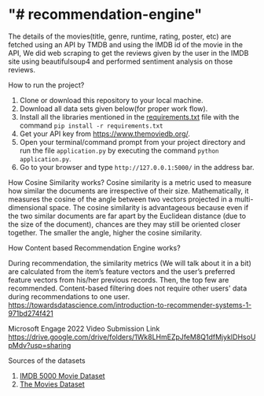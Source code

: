 
"# recommendation-engine" 
=======
The details of the movies(title, genre, runtime, rating, poster, etc) are fetched using an API by TMDB and using the IMDB id of the movie in the API, We did web scraping to get the reviews given by the user in the IMDB site using beautifulsoup4 and performed sentiment analysis on those reviews.


How to run the project?

1. Clone or download this repository to your local machine.
2. Download all data sets given below(for proper work flow).
4. Install all the libraries mentioned in the [requirements.txt](https://github.com/22satnam/recommendation-engine) file with the command `pip install -r requirements.txt`
5. Get your API key from https://www.themoviedb.org/.
6. Open your terminal/command prompt from your project directory and run the file `application.py` by executing the command `python application.py`.
7. Go to your browser and type `http://127.0.0.1:5000/` in the address bar.


How Cosine Similarity works?
Cosine similarity is a metric used to measure how similar the documents are irrespective of their size. Mathematically, it measures the cosine of the angle between two vectors projected in a multi-dimensional space. The cosine similarity is advantageous because even if the two similar documents are far apart by the Euclidean distance (due to the size of the document), chances are they may still be oriented closer together. The smaller the angle, higher the cosine similarity.

How Content based Recommendation Engine works?

During recommendation, the similarity metrics (We will talk about it in a bit) are calculated from the item’s feature vectors and the user’s preferred feature vectors from his/her previous records. Then, the top few are recommended.
Content-based filtering does not require other users' data during recommendations to one user.
https://towardsdatascience.com/introduction-to-recommender-systems-1-971bd274f421


Microsoft Engage 2022 Video Submission Link 
https://drive.google.com/drive/folders/1Wk8LHmEZpJfeM8Q1dfMjykIDHsoUpMdv?usp=sharing


 Sources of the datasets 

1. [IMDB 5000 Movie Dataset](https://www.kaggle.com/carolzhangdc/imdb-5000-movie-dataset)
2. [The Movies Dataset](https://www.kaggle.com/rounakbanik/the-movies-dataset)


